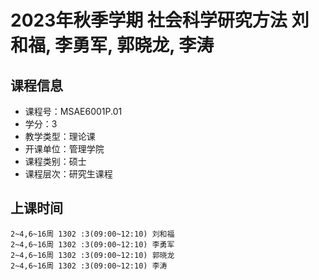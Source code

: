 # 2023年秋季学期 社会科学研究方法 刘和福, 李勇军, 郭晓龙, 李涛






## 课程信息

- 课程号：MSAE6001P.01
- 学分：3
- 教学类型：理论课
- 开课单位：管理学院
- 课程类别：硕士
- 课程层次：研究生课程

## 上课时间

```
2~4,6~16周 1302 :3(09:00~12:10) 刘和福
2~4,6~16周 1302 :3(09:00~12:10) 李勇军
2~4,6~16周 1302 :3(09:00~12:10) 郭晓龙
2~4,6~16周 1302 :3(09:00~12:10) 李涛
```

